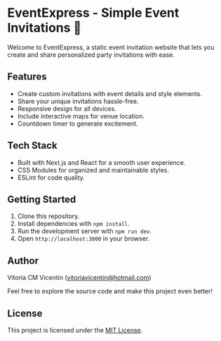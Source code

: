 # EventExpress - Simple Event Invitations 🎉

Welcome to EventExpress, a static event invitation website that lets you create and share personalized party invitations with ease.

## Features

- Create custom invitations with event details and style elements.
- Share your unique invitations hassle-free.
- Responsive design for all devices.
- Include interactive maps for venue location.
- Countdown timer to generate excitement.

## Tech Stack

- Built with Next.js and React for a smooth user experience.
- CSS Modules for organized and maintainable styles.
- ESLint for code quality.

## Getting Started

1. Clone this repository.
2. Install dependencies with `npm install`.
3. Run the development server with `npm run dev`.
4. Open `http://localhost:3000` in your browser.

## Author

Vitoria CM Vicentin (vitoriavicentin@hotmail.com)

Feel free to explore the source code and make this project even better!

## License

This project is licensed under the [MIT License](LICENSE).
